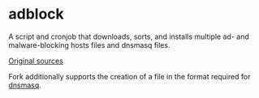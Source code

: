 adblock
=========

A script and cronjob that downloads, sorts, and installs multiple ad- and malware-blocking hosts files and dnsmasq files.

[Original sources](http://gaenserich.github.io/hostsblock/)

Fork additionally supports the creation of a file in the format required for [dnsmasq](http://www.thekelleys.org.uk/dnsmasq/doc.html).
